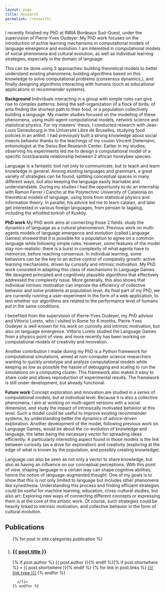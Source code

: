 ```yaml
---
layout: page
title: Research
permalink: /research/
---
```



I recently finished my PhD at INRIA Bordeaux Sud-Ouest, under the supervision of Pierre-Yves Oudeyer. My PhD work focuses on the introduction of active learning mechanisms in computational models of language emergence and evolution. I am interested in computational models of social phenomena and cultural evolution; as well as individual learning strategies, especially in the domain of language.


This can be done using 3 approaches: building theoretical models to better understand existing phenomena; building algorithms based on this knowledge to solve computational problems (consensus dynamics,), and finally designing algorithms interacting with humans (such as educational applications or recommender systems).

**Background**
Individuals interacting in a group with simple rules can give rise to complex patterns: being the self-organization of a flock of birds, of ants finding the shortest path to their food, or a population collectively building a language. My master studies focused on the modelling of these phenomena, using multi-agent computational models, network science and statistical physics. For my masters' thesis, I conducted research with Jean-Louis Deneubourg in the Université Libre de Bruxelles, studying food policies in an anthill. I had previously built a strong knowledge about social insects behavior thanks to the teachings of my cousin Vincent Dietemann, entomologist at the Swiss Bee Research Center. Earlier in my studies, observing his experiments led me to design a computational model of a specific host/parasite relationship between 2 african honeybee species.

Language is a fantastic tool not only to communicate, but to teach and learn knowledge in general. Among existing languages and grammars, a great variety of strategies can be found, splitting conceptual spaces in many different ways, but also keeping the language easily learnable and understandable. During my studies I had the opportunity to do an internship with Ramon Ferrer i Cancho at the Polytechnic University of Catalonia on theoretical models of language, using tools from statistical physics and information theory. In parallel, his advice led me to learn catalan, and later get interested in various foreign languages, from persian to tagalog, including the whistled turkish of Kusköy.

**PhD work**
My PhD work aims at connecting those 2 fields: study the dynamics of language as a cultural phenomenon. Previous work on multi-agents models of language emergence and evolution (called Language Games) showed that it is possible for a population to agree on a common language while following simple rules. However, some features of the model stay non-realistic: there is a burst in complexity of what agents have to memorize, before reaching consensus.
In individual learning, some behaviors can be the key to an active control of complexity growth: active learning mechanisms, driven by curiosity and intrinsic motivation. My PhD work consisted in adapting this class of mechanisms to Language Games. We designed principled and cognitively plausible algorithms that effectively addressed the complexity issue. More generally, this also shows that individual intrinsic motivation can improve the efficiency of collective behavior and solve problems at population level. As final part of my PhD, we are currently running a user-experiment in the form of a web application, to test whether our algorithms are related to the performance level of humans put in the same conditions.

I benefited from the supervision of Pierre-Yves Oudeyer, my PhD advisor and Vittorio Loreto, who I visited in Rome for 6 months. Pierre-Yves Oudeyer is well-known for his work on curiosity and intrinsic motivation, but also on language emergence. Vittorio Loreto studied the Language Games from a physics point of view, and more recently has been working on computational models of creativity and innovation.

Another contribution I made during my PhD is a Python framework for computational simulations, aimed at non-computer science researchers wanting to quickly prototype and analyze computational models while keeping as low as possible the hassle of debugging and scaling to run the simulations on a computing cluster. This framework also makes it easy to share code and allows reproduction of experimental results. The framework is still under development, but already functional.

**Future work**
Concept exploration and innovation are studied in a series of computational models, but at individual level. Because it is also a collective phenomena, I aim at working on multi-agent versions with a social dimension, and study the impact of intrinsically motivated behavior at this level. Such a model could be useful to improve existing recommender systems, by understanding better the dynamics of advice-driven exploration. Another development of the model, following previous work on Language Games, would be about the co-evolution of knowledge and language, the latter being the necessary vector for spreading ideas efficiently. A particularly interesting aspect found in those models is the link between curiosity (as a drive for exploration) and creativity (exploring at the edge of what is known by the population, and possibly creating knowledge).

Language can also be seen as not only a vector to share knowledge, but also as having an influence on our conceptual perceptions. With this point of view, shaping language in a certain way can shape cognitive abilities, hence the notion of language-augmented thought. One of my goals is to show that this is not only limited to language but includes other phenomena like synesthesia. Understanding this process and finding efficient strategies could be useful for machine learning, education, cross-cultural studies, but also art: Exploring new ways of connecting different concepts or expressing them is at the core of the artistic work. Of course, such strategies could be heavily linked to intrinsic motivation, and collective behavior in the form of cultural evolution.

<div class="home">

  <h2 class="page-heading">Publications</h2>

  <ol class="post-list">
    {% for post in site.categories.publication %}
      <li>
        <h3>
          <a class="post-link" href="{{ post.url }}">{{ post.title }}</a>
        </h3>
        <span class="post-meta">{% if post.author %} {{ post.author }}{% endif %}{% if post.shortwhere %} • {{ post.shortwhere }}{% endif %}</span>
        <span class="post-meta">{% for link in post.links %} <a class="page-link" href="{{ link.lk | prepend: site.baseurl }}"> [{{ link.type }}]</a> {% endfor %}</span>


      </li>
    {% endfor %}
  </ol>

</div>
